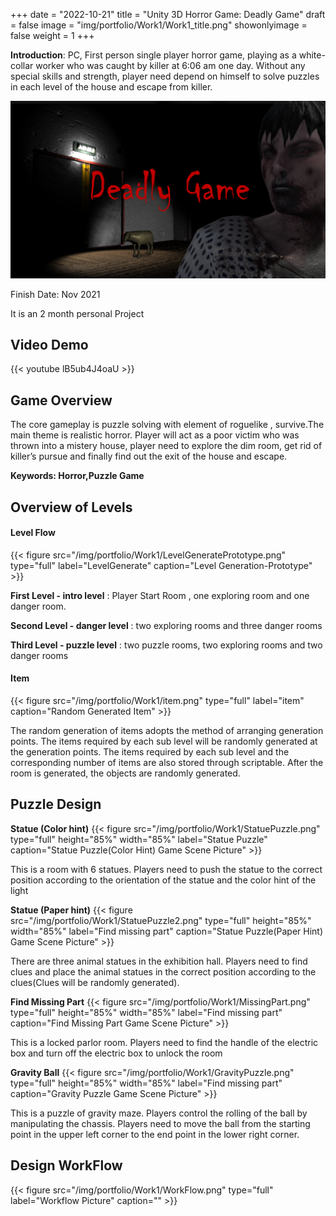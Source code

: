 +++
date = "2022-10-21"
title = "Unity 3D Horror Game: Deadly Game"
draft = false
image = "img/portfolio/Work1/Work1_title.png"
showonlyimage = false
weight = 1
+++

**Introduction**: PC, First person single player horror game, playing as a white-collar worker who was caught by killer at 6:06 am one day. Without any special skills and strength, player need depend on himself to solve puzzles in each level of the house and escape from killer.
<!--more-->
![gamelogo][1]

Finish Date: Nov 2021

It is an 2 month personal Project
## Video Demo
{{< youtube lB5ub4J4oaU >}}
## Game Overview

The core gameplay is puzzle solving with element of roguelike , survive.The main theme is realistic horror. Player will act as a poor victim who was thrown into a mistery house, player need to explore the dim room, get rid of killer’s pursue and finally find out the exit of the house and escape.

**Keywords: Horror,Puzzle Game**
## Overview of Levels

#### Level Flow

{{< figure
  src="/img/portfolio/Work1/LevelGeneratePrototype.png"
  type="full"
  label="LevelGenerate"
  caption="Level Generation-Prototype" >}}


**First Level - intro level** : Player Start Room , one exploring room and one danger room.

**Second Level - danger level** : two exploring rooms and three danger rooms

**Third Level - puzzle level** :  two puzzle rooms, two exploring rooms and two danger rooms

#### Item
 {{< figure
  src="/img/portfolio/Work1/item.png"
  type="full"
  label="item"
  caption="Random Generated Item" >}}

The random generation of items adopts the method of arranging generation points. The items required by each sub level will be randomly generated at the generation points. The items required by each sub level and the corresponding number of items are also stored through scriptable. After the room is generated, the objects are randomly generated.

## Puzzle Design
**Statue (Color hint)**
 {{< figure
  src="/img/portfolio/Work1/StatuePuzzle.png"
  type="full"
  height="85%"
  width="85%"
  label="Statue Puzzle"
  caption="Statue Puzzle(Color Hint) Game Scene Picture" >}}

This is a room with 6 statues. Players need to push the statue to the correct position according to the orientation of the statue and the color hint of the light

**Statue (Paper hint)**
 {{< figure
  src="/img/portfolio/Work1/StatuePuzzle2.png"
  type="full"
  height="85%"
  width="85%"
  label="Find missing part"
  caption="Statue Puzzle(Paper Hint) Game Scene Picture" >}}

There are three animal statues in the exhibition hall. Players need to find clues and place the animal statues in the correct position according to the clues(Clues will be randomly generated).

**Find Missing Part**
 {{< figure
  src="/img/portfolio/Work1/MissingPart.png"
  type="full"
  height="85%"
  width="85%"
  label="Find missing part"
  caption="Find Missing Part Game Scene Picture" >}}

This is a locked parlor room. Players need to find the handle of the electric box and turn off the electric box to unlock the room

**Gravity Ball**
 {{< figure
  src="/img/portfolio/Work1/GravityPuzzle.png"
  type="full"
  height="85%"
  width="85%"
  label="Find missing part"
  caption="Gravity Puzzle Game Scene Picture" >}}

This is a puzzle of gravity maze. Players control the rolling of the ball by manipulating the chassis. Players need to move the ball from the starting point in the upper left corner to the end point in the lower right corner.

## Design WorkFlow
 {{< figure
  src="/img/portfolio/Work1/WorkFlow.png"
  type="full"
  label="Workflow Picture"
  caption="" >}}



[1]:/img/portfolio/Work1/Work1_title.png